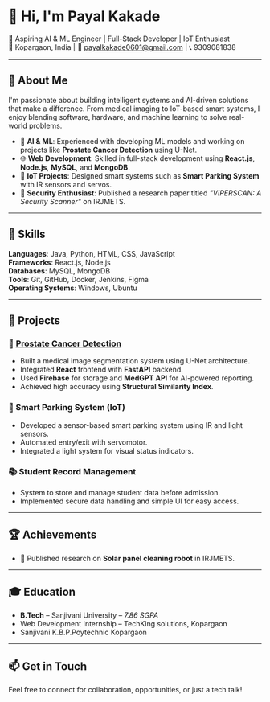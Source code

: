 # 👋 Hi, I'm Payal Kakade

🚀 Aspiring AI & ML Engineer | Full-Stack Developer | IoT Enthusiast  
📍 Kopargaon, India | 📧 payalkakade0601@gmail.com | 📞 9309081838

---

## 🌟 About Me

I'm passionate about building intelligent systems and AI-driven solutions that make a difference. From medical imaging to IoT-based smart systems, I enjoy blending software, hardware, and machine learning to solve real-world problems.

- 🔬 **AI & ML**: Experienced with developing ML models and working on projects like **Prostate Cancer Detection** using U-Net.
- 🌐 **Web Development**: Skilled in full-stack development using **React.js**, **Node.js**, **MySQL**, and **MongoDB**.
- 🧠 **IoT Projects**: Designed smart systems such as **Smart Parking System** with IR sensors and servos.
- 🔐 **Security Enthusiast**: Published a research paper titled *"VIPERSCAN: A Security Scanner"* on IRJMETS.

---

## 🧠 Skills

**Languages**: Java, Python, HTML, CSS, JavaScript  
**Frameworks**: React.js, Node.js  
**Databases**: MySQL, MongoDB  
**Tools**: Git, GitHub, Docker, Jenkins, Figma  
**Operating Systems**: Windows, Ubuntu  

---

## 💼 Projects

### 🔬 [Prostate Cancer Detection](https://github.com/prasad16052003/Prostate_Cancer_Detection)
- Built a medical image segmentation system using U-Net architecture.
- Integrated **React** frontend with **FastAPI** backend.
- Used **Firebase** for storage and **MedGPT API** for AI-powered reporting.
- Achieved high accuracy using **Structural Similarity Index**.

### 🚗 Smart Parking System (IoT)
- Developed a sensor-based smart parking system using IR and light sensors.
- Automated entry/exit with servomotor.
- Integrated a light system for visual status indicators.

### 📚 Student Record Management
- System to store and manage student data before admission.
- Implemented secure data handling and simple UI for easy access.

---

## 🏆 Achievements

- 📰 Published research on **Solar panel cleaning robot** in IRJMETS.

---

## 🎓 Education

- **B.Tech** – Sanjivani University – *7.86 SGPA*
- Web Development Internship – TechKing solutions, Kopargaon
- Sanjivani K.B.P.Poytechnic Kopargaon

---

## 📫 Get in Touch

Feel free to connect for collaboration, opportunities, or just a tech talk!


